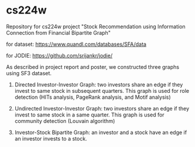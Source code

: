# cs224w
Repository for cs224w project "Stock Recommendation using Information Connection from Financial Bipartite Graph"


for dataset: https://www.quandl.com/databases/SFA/data

for JODIE: https://github.com/srijankr/jodie/


As described in project report and poster, we constructed three graphs using SF3 dataset.

1. Directed Investor-Investor Graph: two investors share an edge if they invest to same stock in subsequent quarters.  This graph is used for role detection (HITs analysis, PageRank analysis, and Motif analysis)

2. Undirected Investor-Investor Graph: two investors share an edge if they invest to same stock in a same quarter.  This graph is used for community detection (Louvain algorithm)

3. Investor-Stock Bipartite Graph: an investor and a stock have an edge if an investor invests to a stock.
